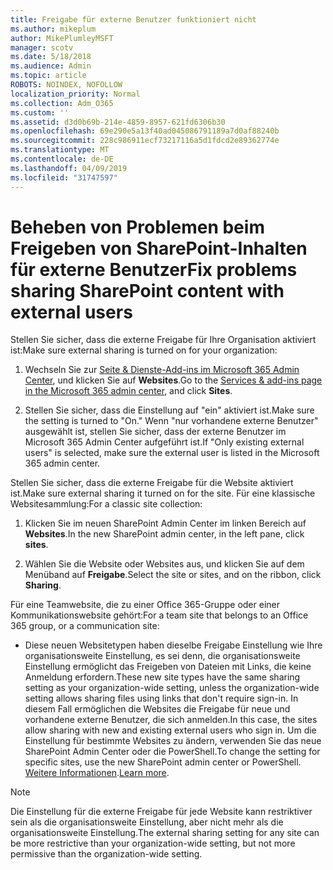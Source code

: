 ```yaml
---
title: Freigabe für externe Benutzer funktioniert nicht
ms.author: mikeplum
author: MikePlumleyMSFT
manager: scotv
ms.date: 5/18/2018
ms.audience: Admin
ms.topic: article
ROBOTS: NOINDEX, NOFOLLOW
localization_priority: Normal
ms.collection: Adm_O365
ms.custom: ''
ms.assetid: d3d0b69b-214e-4859-8957-621fd6306b30
ms.openlocfilehash: 69e290e5a13f40ad045086791189a7d0af88240b
ms.sourcegitcommit: 228c986911ecf73217116a5d1fdcd2e89362774e
ms.translationtype: MT
ms.contentlocale: de-DE
ms.lasthandoff: 04/09/2019
ms.locfileid: "31747597"
---
```

# <a name="fix-problems-sharing-sharepoint-content-with-external-users"></a><span data-ttu-id="3f4dd-102">Beheben von Problemen beim Freigeben von SharePoint-Inhalten für externe Benutzer</span><span class="sxs-lookup"><span data-stu-id="3f4dd-102">Fix problems sharing SharePoint content with external users</span></span>

<span data-ttu-id="3f4dd-103">Stellen Sie sicher, dass die externe Freigabe für Ihre Organisation aktiviert ist:</span><span class="sxs-lookup"><span data-stu-id="3f4dd-103">Make sure external sharing is turned on for your organization:</span></span>
  
1. <span data-ttu-id="3f4dd-104">Wechseln Sie zur [Seite &amp; Dienste-Add-ins im Microsoft 365 Admin Center](https://portal.office.com/adminportal/home#/Settings/ServicesAndAddIns), und klicken Sie auf **Websites**.</span><span class="sxs-lookup"><span data-stu-id="3f4dd-104">Go to the [Services &amp; add-ins page in the Microsoft 365 admin center](https://portal.office.com/adminportal/home#/Settings/ServicesAndAddIns), and click **Sites**.</span></span>
    
2. <span data-ttu-id="3f4dd-105">Stellen Sie sicher, dass die Einstellung auf "ein" aktiviert ist.</span><span class="sxs-lookup"><span data-stu-id="3f4dd-105">Make sure the setting is turned to "On."</span></span> <span data-ttu-id="3f4dd-106">Wenn "nur vorhandene externe Benutzer" ausgewählt ist, stellen Sie sicher, dass der externe Benutzer im Microsoft 365 Admin Center aufgeführt ist.</span><span class="sxs-lookup"><span data-stu-id="3f4dd-106">If "Only existing external users" is selected, make sure the external user is listed in the Microsoft 365 admin center.</span></span>
    
<span data-ttu-id="3f4dd-107">Stellen Sie sicher, dass die externe Freigabe für die Website aktiviert ist.</span><span class="sxs-lookup"><span data-stu-id="3f4dd-107">Make sure external sharing it turned on for the site.</span></span> <span data-ttu-id="3f4dd-108">Für eine klassische Websitesammlung:</span><span class="sxs-lookup"><span data-stu-id="3f4dd-108">For a classic site collection:</span></span>
  
1. <span data-ttu-id="3f4dd-109">Klicken Sie im neuen SharePoint Admin Center im linken Bereich auf **Websites**.</span><span class="sxs-lookup"><span data-stu-id="3f4dd-109">In the new SharePoint admin center, in the left pane, click **sites**.</span></span>
    
2. <span data-ttu-id="3f4dd-110">Wählen Sie die Website oder Websites aus, und klicken Sie auf dem Menüband auf **Freigabe**.</span><span class="sxs-lookup"><span data-stu-id="3f4dd-110">Select the site or sites, and on the ribbon, click **Sharing**.</span></span>
    
<span data-ttu-id="3f4dd-111">Für eine Teamwebsite, die zu einer Office 365-Gruppe oder einer Kommunikationswebsite gehört:</span><span class="sxs-lookup"><span data-stu-id="3f4dd-111">For a team site that belongs to an Office 365 group, or a communication site:</span></span>
  
- <span data-ttu-id="3f4dd-112">Diese neuen Websitetypen haben dieselbe Freigabe Einstellung wie Ihre organisationsweite Einstellung, es sei denn, die organisationsweite Einstellung ermöglicht das Freigeben von Dateien mit Links, die keine Anmeldung erfordern.</span><span class="sxs-lookup"><span data-stu-id="3f4dd-112">These new site types have the same sharing setting as your organization-wide setting, unless the organization-wide setting allows sharing files using links that don't require sign-in.</span></span> <span data-ttu-id="3f4dd-113">In diesem Fall ermöglichen die Websites die Freigabe für neue und vorhandene externe Benutzer, die sich anmelden.</span><span class="sxs-lookup"><span data-stu-id="3f4dd-113">In this case, the sites allow sharing with new and existing external users who sign in.</span></span> <span data-ttu-id="3f4dd-114">Um die Einstellung für bestimmte Websites zu ändern, verwenden Sie das neue SharePoint Admin Center oder die PowerShell.</span><span class="sxs-lookup"><span data-stu-id="3f4dd-114">To change the setting for specific sites, use the new SharePoint admin center or PowerShell.</span></span> <span data-ttu-id="3f4dd-115">[Weitere Informationen](https://go.microsoft.com/fwlink/?linkid=871863).</span><span class="sxs-lookup"><span data-stu-id="3f4dd-115">[Learn more](https://go.microsoft.com/fwlink/?linkid=871863).</span></span>
    
> [!NOTE]
> <span data-ttu-id="3f4dd-116">Die Einstellung für die externe Freigabe für jede Website kann restriktiver sein als die organisationsweite Einstellung, aber nicht mehr als die organisationsweite Einstellung.</span><span class="sxs-lookup"><span data-stu-id="3f4dd-116">The external sharing setting for any site can be more restrictive than your organization-wide setting, but not more permissive than the organization-wide setting.</span></span> 
  


